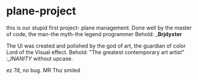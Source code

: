 # plane-project

this is our stupid first project- plane management.
Done well by the master of code, the man-the myth-the legend programmer
  Behold:   ___Brjdyxter__

The UI was created and polished by the god of art, the guardian of color
Lord of the Visual effect.
 Behold: "The greatest contemporary art artist" :__INANITY_ without upcase.

ez 7đ, no bug. MR Thư smiled
